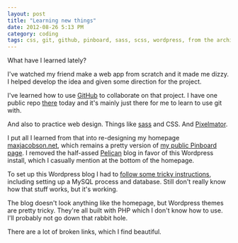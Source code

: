 ```yaml
---
layout: post
title: "Learning new things"
date: 2012-08-26 5:13 PM
category: coding
tags: css, git, github, pinboard, sass, scss, wordpress, from the archives
---
```


What have I learned lately?

I've watched my friend make a web app from scratch and it made me dizzy. I helped develop the idea and given some direction for the project.

I've learned how to use [GitHub](https://github.com/maxjacobson/) to collaborate on that project. I have one public repo [there](https://github.com/maxjacobson/) today and it's mainly just there for me to learn to use git with.

And also to practice web design. Things like [sass](http://sass-lang.com/) and CSS. And [Pixelmator](http://www.pixelmator.com/).

I put all I learned from that into re-designing my homepage [maxjacobson.net](http://maxjacobson.net), which remains a pretty version of [my public Pinboard page](http://pinboard.in/u:maxjacobson/public/). I removed the half-assed [Pelican](http://blog.notmyidea.org/pelican-a-simple-static-blog-generator-in-python.html) blog in favor of this Wordpress install, which I casually mention at the bottom of the homepage.

To set up this Wordpress blog I had to [follow some tricky instructions](http://faq.nearlyfreespeech.net/section/nbspgettingstarted/installwordpress), including setting up a MySQL process and database. Still don't really know how that stuff works, but it's working.

The blog doesn't look anything like the homepage, but Wordpress themes are pretty tricky. They're all built with PHP which I don't know how to use. I'll probably not go down that rabbit hole.

There are a lot of broken links, which I find beautiful.
